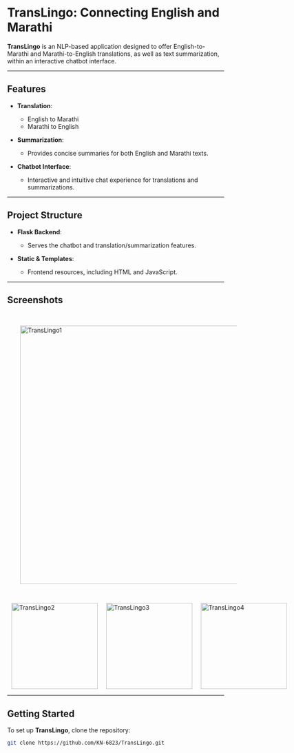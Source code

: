 # TransLingo: Connecting English and Marathi

**TransLingo** is an NLP-based application designed to offer English-to-Marathi and Marathi-to-English translations, as well as text summarization, within an interactive chatbot interface.

---

## Features

- **Translation**: 
  - English to Marathi
  - Marathi to English

- **Summarization**: 
  - Provides concise summaries for both English and Marathi texts.

- **Chatbot Interface**: 
  - Interactive and intuitive chat experience for translations and summarizations.

---

## Project Structure

- **Flask Backend**:
  - Serves the chatbot and translation/summarization features.

- **Static & Templates**:
  - Frontend resources, including HTML and JavaScript.

---

## Screenshots

<p align="left">
  <img src="https://github.com/user-attachments/assets/translingo1" alt="TransLingo1" width="600" style="margin: 30px;"/>
</p>
<div style="display: flex; justify-content: left;">
  <img src="https://github.com/user-attachments/assets/translingo2" alt="TransLingo2" width="200" hspace="10"/>
  <img src="https://github.com/user-attachments/assets/translingo3" alt="TransLingo3" width="200" hspace="10"/>
  <img src="https://github.com/user-attachments/assets/translingo4" alt="TransLingo4" width="200" hspace="10"/>
</div>

---

## Getting Started

To set up **TransLingo**, clone the repository:

```bash
git clone https://github.com/KN-6823/TransLingo.git
